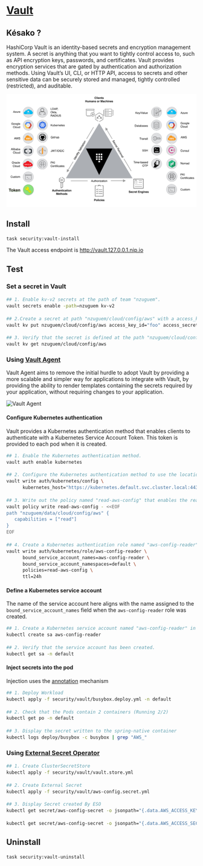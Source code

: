 # [Vault][vault-doc]

## Késako ?

HashiCorp Vault is an identity-based secrets and encryption management system. A secret is anything that you want to tightly control access to, such as API encryption keys, passwords, and certificates. Vault provides encryption services that are gated by authentication and authorization methods. Using Vault’s UI, CLI, or HTTP API, access to secrets and other sensitive data can be securely stored and managed, tightly controlled (restricted), and auditable.

![Vault Components](../images/vault-components.png)

## Install

```bash
task security:vault-install
```

The Vault access endpoint is <http://vault.127.0.0.1.nip.io>

## Test

### Set a secret in Vault

```bash
## 1. Enable kv-v2 secrets at the path of team "nzuguem".
vault secrets enable -path=nzuguem kv-v2

## 2.Create a secret at path "nzuguem/cloud/config/aws" with a access_key_id and "access_secret_key".
vault kv put nzuguem/cloud/config/aws access_key_id="foo" access_secret_key="bar"

## 3. Verify that the secret is defined at the path "nzuguem/cloud/config/aws"
vault kv get nzuguem/cloud/config/aws
```

### Using [Vault Agent][vault-agent-doc]

Vault Agent aims to remove the initial hurdle to adopt Vault by providing a more scalable and simpler way for applications to integrate with Vault, by providing the ability to render templates containing the secrets required by your application, without requiring changes to your application.

![Vault Agent](../images/vault-agent.png)

#### Configure Kubernetes authentication

Vault provides a Kubernetes authentication method that enables clients to authenticate with a Kubernetes Service Account Token. This token is provided to each pod when it is created.

```bash
## 1. Enable the Kubernetes authentication method.
vault auth enable kubernetes

## 2. Configure the Kubernetes authentication method to use the location of the Kubernetes API.
vault write auth/kubernetes/config \
      kubernetes_host="https://kubernetes.default.svc.cluster.local:443"

## 3. Write out the policy named "read-aws-config" that enables the read capability for secrets at path "nzuguem/cloud/config/aws"
vault policy write read-aws-config - <<EOF
path "nzuguem/data/cloud/config/aws" {
   capabilities = ["read"]
}
EOF

## 4. Create a Kubernetes authentication role named "aws-config-reader"
vault write auth/kubernetes/role/aws-config-reader \
      bound_service_account_names=aws-config-reader \
      bound_service_account_namespaces=default \
      policies=read-aws-config \
      ttl=24h
```

#### Define a Kubernetes service account

The name of the service account here aligns with the name assigned to the `bound_service_account_names` field when the `aws-config-reader` role was created.

```bash
## 1. Create a Kubernetes service account named "aws-config-reader" in the default namespace
kubectl create sa aws-config-reader

## 2. Verify that the service account has been created.
kubectl get sa -n default
```

#### Inject secrets into the pod

Injection uses the [annotation][vault-agent-annotations-list] mechanism

```bash
## 1. Deploy Workload
kubectl apply -f security/vault/busybox.deploy.yml -n default

## 2. Check that the Pods contain 2 containers (Running 2/2)
kubectl get po -n default

## 3. Display the secret written to the spring-native container
kubectl logs deploy/busybox -c busybox | grep "AWS_"
```

### Using [External Secret Operator](../ESO/README.md)

```bash
## 1. Create ClusterSecretStore
kubectl apply -f security/vault/vault.store.yml

## 2. Create External Secret
kubectl apply -f security/vault/aws-config.secret.yml

## 3. Display Secret created By ESO
kubectl get secret/aws-config-secret -o jsonpath="{.data.AWS_ACCESS_KEY_ID}" | base64 -d

kubectl get secret/aws-config-secret -o jsonpath="{.data.AWS_ACCESS_SECRET_KEY}" | base64 -d
```

## Uninstall

```bash
task security:vault-uninstall
```

<!-- Links -->
[vault-agent-doc]: https://developer.hashicorp.com/vault/docs/agent-and-proxy/agent
[vault-agent-annotations-list]:https://developer.hashicorp.com/vault/docs/platform/k8s/injector/annotations
[vault-doc]: <https://developer.hashicorp.com/vault>
